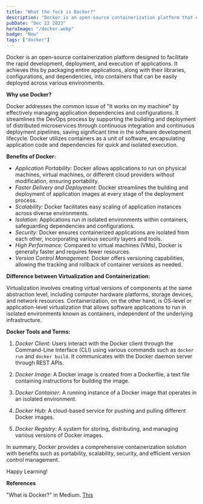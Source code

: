 ```yaml
---
title: "What the fuck is Docker?"
description: "Docker is an open-source containerization platform that enables developers to build, run, and deploy applications quickly"
pubDate: "Dec 22 2023"
heroImage: "/docker.webp"
badge: "New"
tags: ["docker"]
---
```



Docker is an open-source containerization platform designed to facilitate the rapid development, deployment, and execution of applications. It achieves this by packaging entire applications, along with their libraries, configurations, and dependencies, into containers that can be easily deployed across various environments.

**Why use Docker?**

Docker addresses the common issue of "It works on my machine" by effectively managing application dependencies and configurations. It streamlines the DevOps process by supporting the building and deployment of distributed microservices through continuous integration and continuous deployment pipelines, saving significant time in the software development lifecycle. Docker utilizes containers as a unit of software, encapsulating application code and dependencies for quick and isolated execution.

**Benefits of Docker:**

- *Application Portability:* Docker allows applications to run on physical machines, virtual machines, or different cloud providers without modification, ensuring portability.
- *Faster Delivery and Deployment:* Docker streamlines the building and deployment of application images at every stage of the deployment process.
- *Scalability:* Docker facilitates easy scaling of application instances across diverse environments.
- *Isolation:* Applications run in isolated environments within containers, safeguarding dependencies and configurations.
- *Security:* Docker ensures containerized applications are isolated from each other, incorporating various security layers and tools.
- *High Performance:* Compared to virtual machines (VMs), Docker is generally faster and requires fewer resources.
- *Version Control Management:* Docker offers versioning capabilities, allowing the tracking and rollback of container versions as needed.

**Difference between Virtualization and Containerization:**

Virtualization involves creating virtual versions of components at the same abstraction level, including computer hardware platforms, storage devices, and network resources. Containerization, on the other hand, is OS-level or application-level virtualization that allows software applications to run in isolated environments known as containers, independent of the underlying infrastructure.

**Docker Tools and Terms:**

1. *Docker Client:* Users interact with the Docker client through the Command-Line Interface (CLI) using various commands such as `docker run` and `docker build`. It communicates with the Docker daemon server through REST APIs.

2. *Docker Image:* A Docker image is created from a Dockerfile, a text file containing instructions for building the image.

3. *Docker Container:* A running instance of a Docker image that operates in an isolated environment.

4. *Docker Hub:* A cloud-based service for pushing and pulling different Docker images.

5. *Docker Registry:* A system for storing, distributing, and managing various versions of Docker images.

In summary, Docker provides a comprehensive containerization solution with benefits such as portability, scalability, security, and efficient version control management.

Happy Learning!

**References**

"What is Docker?" in Medium. [This](https://medium.com/search?q=docker+what+is)